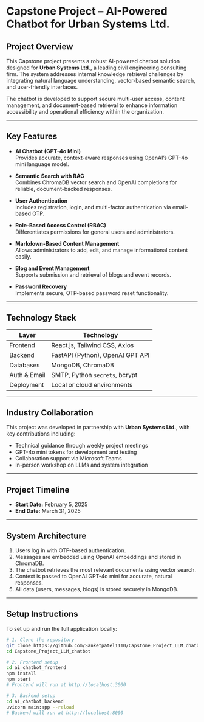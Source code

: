 # Capstone Project – AI-Powered Chatbot for Urban Systems Ltd.

## Project Overview

This Capstone project presents a robust AI-powered chatbot solution designed for **Urban Systems Ltd.**, a leading civil engineering consulting firm. The system addresses internal knowledge retrieval challenges by integrating natural language understanding, vector-based semantic search, and user-friendly interfaces.

The chatbot is developed to support secure multi-user access, content management, and document-based retrieval to enhance information accessibility and operational efficiency within the organization.


---

## Key Features

- **AI Chatbot (GPT-4o Mini)**  
  Provides accurate, context-aware responses using OpenAI’s GPT-4o mini language model.

- **Semantic Search with RAG**  
  Combines ChromaDB vector search and OpenAI completions for reliable, document-backed responses.

- **User Authentication**  
  Includes registration, login, and multi-factor authentication via email-based OTP.

- **Role-Based Access Control (RBAC)**  
  Differentiates permissions for general users and administrators.

- **Markdown-Based Content Management**  
  Allows administrators to add, edit, and manage informational content easily.

- **Blog and Event Management**  
  Supports submission and retrieval of blogs and event records.

- **Password Recovery**  
  Implements secure, OTP-based password reset functionality.

---

## Technology Stack

| Layer         | Technology                     |
|---------------|---------------------------------|
| Frontend      | React.js, Tailwind CSS, Axios   |
| Backend       | FastAPI (Python), OpenAI GPT API|
| Databases     | MongoDB, ChromaDB               |
| Auth & Email  | SMTP, Python `secrets`, bcrypt  |
| Deployment    | Local or cloud environments     |

---

## Industry Collaboration

This project was developed in partnership with **Urban Systems Ltd.**, with key contributions including:

- Technical guidance through weekly project meetings
- GPT-4o mini tokens for development and testing
- Collaboration support via Microsoft Teams
- In-person workshop on LLMs and system integration

---

## Project Timeline

- **Start Date:** February 5, 2025  
- **End Date:** March 31, 2025

---

## System Architecture

1. Users log in with OTP-based authentication.
2. Messages are embedded using OpenAI embeddings and stored in ChromaDB.
3. The chatbot retrieves the most relevant documents using vector search.
4. Context is passed to OpenAI GPT-4o mini for accurate, natural responses.
5. All data (users, messages, blogs) is stored securely in MongoDB.

---

## Setup Instructions

To set up and run the full application locally:

```bash
# 1. Clone the repository
git clone https://github.com/Sanketpatel1110/Capstone_Project_LLM_chatbot.git
cd Capstone_Project_LLM_chatbot

# 2. Frontend setup
cd ai_chatbot_frontend
npm install
npm start
# Frontend will run at http://localhost:3000

# 3. Backend setup
cd ai_chatbot_backend
uvicorn main:app --reload
# Backend will run at http://localhost:8000




